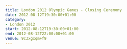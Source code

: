 ```yaml
---
title: London 2012 Olympic Games - Closing Ceremony
date: 2012-08-12T19:30:00+01:00
category:
- London 2012
start: 2012-08-12T19:30:00+01:00
end: 2012-08-12T22:00:00+01:00
venue: 9c3xgxqm+f9
---
```

